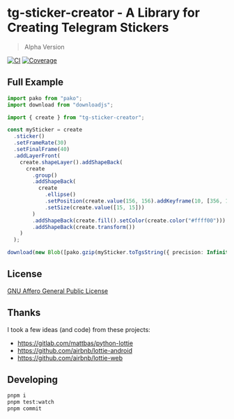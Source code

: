 # tg-sticker-creator - A Library for Creating Telegram Stickers

> Alpha Version

[![CI](https://github.com/avoonix/tg-sticker-creator/actions/workflows/main.yml/badge.svg?branch=alpha)](https://github.com/avoonix/tg-sticker-creator/actions/workflows/main.yml)
[![Coverage](https://github.io/avoonix/tg-sticker-creator/coverage/badge.png)](https://github.io/avoonix/tg-sticker-creator/coverage/index.html)

## Full Example

```ts
import pako from "pako";
import download from "downloadjs";

import { create } from "tg-sticker-creator";

const mySticker = create
  .sticker()
  .setFrameRate(30)
  .setFinalFrame(40)
  .addLayerFront(
    create.shapeLayer().addShapeBack(
      create
        .group()
        .addShapeBack(
          create
            .ellipse()
            .setPosition(create.value(156, 156).addKeyframe(10, [356, 156]).addKeyframe(20, [356, 356], "easeInOutCubic").addKeyframe(30, [156, 356]).addKeyframe(40, [156, 156]))
            .setSize(create.value([15, 15]))
        )
        .addShapeBack(create.fill().setColor(create.color("#ffff00")))
        .addShapeBack(create.transform())
    )
  );

download(new Blob([pako.gzip(mySticker.toTgsString({ precision: Infinity }), { level: 9 })]), "sticker.tgs", "application/gzip");
```

## License

[GNU Affero General Public License](https://www.gnu.org/licenses/agpl-3.0.en.html)

## Thanks

I took a few ideas (and code) from these projects:

- https://gitlab.com/mattbas/python-lottie
- https://github.com/airbnb/lottie-android
- https://github.com/airbnb/lottie-web

## Developing

```bash
pnpm i
pnpm test:watch
pnpm commit
```
